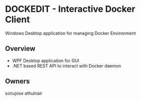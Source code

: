 # DOCKEDIT - Interactive Docker Client

Windows Desktop application for managing Docker Environment

## Overview

 - WPF Desktop application for GUI
 - .NET based REST API to interact with Docker daemon

## Owners
sonujose
athulnair